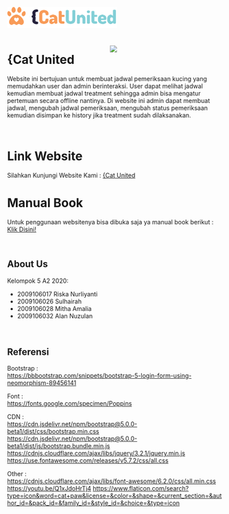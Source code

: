 <img src="https://github.com/land21/PA_WEB_2022/blob/main/PA_WEB/img/Logo.png" align="left" height="50px"><br><br>
<br>
# <img src="https://github.com/land21/PA_WEB_2022/blob/main/PA_WEB/img/Kucing.png" style="display:block; margin:auto;" width="25px"> {Cat United 

<p>Website ini bertujuan untuk membuat jadwal pemeriksaan kucing yang memudahkan user dan admin berinteraksi.  User dapat melihat jadwal kemudian membuat jadwal treatment sehingga admin bisa mengatur pertemuan secara offline nantinya. Di website ini admin dapat membuat jadwal, mengubah jadwal pemeriksaan, mengubah status pemeriksaan kemudian disimpan ke history jika treatment sudah dilaksanakan.</p>

<br><h1>Link Website</h1>
<p>
Silahkan Kunjungi Website Kami :
<a href="http://catunited.epizy.com/">{Cat United</a>
</p>

<h1>Manual Book</h1>
<p>
Untuk penggunaan websitenya bisa dibuka saja ya manual book berikut :
<a href="https://drive.google.com/drive/folders/1gT27Z1cywsUg8BjRx5Zv6mnqqlQ-p1AG?usp=share_link">Klik Disini!</a>
</p><br>

## About Us

Kelompok 5 A2 2020:
- 2009106017 Riska Nurliyanti
- 2009106026 Sulhairah
- 2009106028 Mitha Amalia
- 2009106032 Alan Nuzulan <br><br><br>

## Referensi 

Bootstrap :<br>
https://bbbootstrap.com/snippets/bootstrap-5-login-form-using-neomorphism-89456141

Font :<br>
https://fonts.google.com/specimen/Poppins

CDN :<br>
https://cdn.jsdelivr.net/npm/bootstrap@5.0.0-beta1/dist/css/bootstrap.min.css
https://cdn.jsdelivr.net/npm/bootstrap@5.0.0-beta1/dist/js/bootstrap.bundle.min.js
https://cdnjs.cloudflare.com/ajax/libs/jquery/3.2.1/jquery.min.js
https://use.fontawesome.com/releases/v5.7.2/css/all.css

Other :<br>
https://cdnjs.cloudflare.com/ajax/libs/font-awesome/6.2.0/css/all.min.css
https://youtu.be/Q1xJdoHrTj4
https://www.flaticon.com/search?type=icon&word=cat+paw&license=&color=&shape=&current_section=&author_id=&pack_id=&family_id=&style_id=&choice=&type=icon

